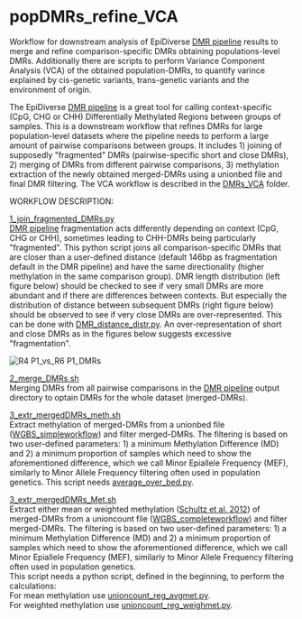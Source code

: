 # popDMRs_refine_VCA
Workflow for downstream analysis of EpiDiverse [DMR pipeline](https://github.com/EpiDiverse/dmr) results to merge and refine comparison-specific DMRs obtaining populations-level DMRs. Additionally there are scripts to perform Variance Component Analysis (VCA) of the obtained population-DMRs, to quantify varince explained by cis-genetic variants, trans-genetic variants and the environment of origin.

The EpiDiverse [DMR pipeline](https://github.com/EpiDiverse/dmr) is a great tool for calling context-specific (CpG, CHG or CHH) Differentially Methylated Regions between groups of samples. This is a downstream workflow that refines DMRs for large population-level datasets where the pipeline needs to perform a large amount of pairwise comparisons between groups. It includes 1) joining of supposedly "fragmented" DMRs (pairwise-specific short and close DMRs), 2) merging of DMRs from different pairwise comparisons, 3) methylation extraction of the newly obtained merged-DMRs using a unionbed file and final DMR filtering. The VCA workflow is described in the [DMRs_VCA](https://github.com/Dario-Galanti/popDMRs_refine_VCA/tree/main/DMRs_VCA) folder.

WORKFLOW DESCRIPTION: <br/>

[1_join_fragmented_DMRs.py](https://github.com/Dario-Galanti/popDMRs_refine_VCA/blob/main/1_join_fragmented_DMRs.py) <br/>
[DMR pipeline](https://github.com/EpiDiverse/dmr) fragmentation acts differently depending on context (CpG, CHG or CHH), sometimes leading to CHH-DMRs being particularly "fragmented". This python script joins all comparison-specific DMRs that are closer than a user-defined distance (default 146bp as fragmentation default in the DMR pipeline) and have the same directionality (higher methylation in the same comparison group). 
DMR length distribution (left figure below) should be checked to see if very small DMRs are more abundant and if there are differences between contexts. But especially the distribution of distance between subsequent DMRs (right figure below) should be observed to see if very close DMRs are over-represented. This can be done with [DMR_distance_distr.py](https://github.com/Dario-Galanti/popDMRs_refine_VCA/blob/main/DMR_distance_distr.py).
An over-representation of short and close DMRs as in the figures below suggests excessive "fragmentation".

![R4 P1_vs_R6 P1_DMRs](https://user-images.githubusercontent.com/58292612/145979875-56fef1a6-0a22-4052-a30e-25dff89f8cc8.JPG)



[2_merge_DMRs.sh](https://github.com/Dario-Galanti/popDMRs_refine_VCA/blob/main/2_merge_DMRs.sh) <br/>
Merging DMRs from all pairwise comparisons in the [DMR pipeline](https://github.com/EpiDiverse/dmr) output directory to optain DMRs for the whole dataset (merged-DMRs).

[3_extr_mergedDMRs_meth.sh](https://github.com/Dario-Galanti/popDMRs_refine_VCA/blob/main/3_extr_mergedDMRs_meth.sh) <br/>
Extract methylation of merged-DMRs from a unionbed file ([WGBS_simpleworkflow](https://github.com/Dario-Galanti/WGBS_downstream/tree/main/WGBS_simpleworkflow)) and filter merged-DMRs. The filtering is based on two user-defined parameters: 1) a minimum Methylation Difference (MD) and 2) a minimum proportion of samples which need to show the aforementioned difference, which we call Minor Epiallele Frequency (MEF), similarly to Minor Allele Frequency filtering often used in population genetics.
This script needs [average_over_bed.py](https://github.com/Dario-Galanti/WGBS_downstream/blob/main/WGBS_simpleworkflow/region_meth/average_over_bed.py).


[3_extr_mergedDMRs_Met.sh](https://github.com/Dario-Galanti/popDMRs_refine_VCA/blob/main/3_extr_mergedDMRs_Met.sh) <br/>
Extract either mean or weighted methylation ([Schultz et al. 2012](https://www.cell.com/trends/genetics/fulltext/S0168-9525(12)00171-0)) of merged-DMRs from a unioncount file ([WGBS_completeworkflow](https://github.com/Dario-Galanti/WGBS_downstream/tree/main/WGBS_completeworkflow)) and filter merged-DMRs. The filtering is based on two user-defined parameters: 1) a minimum Methylation Difference (MD) and 2) a minimum proportion of samples which need to show the aforementioned difference, which we call Minor Epiallele Frequency (MEF), similarly to Minor Allele Frequency filtering often used in population genetics.<br/>
This script needs a python script, defined in the beginning, to perform the calculations:<br/>
For mean methylation use [unioncount_reg_avgmet.py](https://github.com/Dario-Galanti/WGBS_downstream/blob/main/WGBS_completeworkflow/region_meth/unioncount_reg_avgmet.py).<br/>
For weighted methylation use [unioncount_reg_weighmet.py](https://github.com/Dario-Galanti/WGBS_downstream/blob/main/WGBS_completeworkflow/region_meth/unioncount_reg_weighmet.py).


